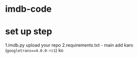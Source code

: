 # imdb-code

# set up step 
1.imdb.py upload your repo
2.requirements.txt - main add karo (<code>googletrans==4.0.0-rc1</code>) ko
